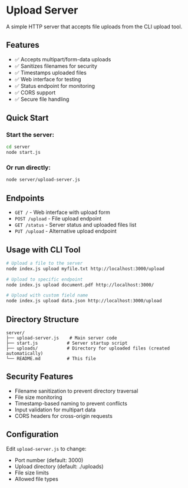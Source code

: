# Upload Server

A simple HTTP server that accepts file uploads from the CLI upload tool.

## Features

- ✅ Accepts multipart/form-data uploads
- ✅ Sanitizes filenames for security
- ✅ Timestamps uploaded files
- ✅ Web interface for testing
- ✅ Status endpoint for monitoring
- ✅ CORS support
- ✅ Secure file handling

## Quick Start

### Start the server:
```bash
cd server
node start.js
```

### Or run directly:
```bash
node server/upload-server.js
```

## Endpoints

- `GET /` - Web interface with upload form
- `POST /upload` - File upload endpoint  
- `GET /status` - Server status and uploaded files list
- `PUT /upload` - Alternative upload endpoint

## Usage with CLI Tool

```bash
# Upload a file to the server
node index.js upload myfile.txt http://localhost:3000/upload

# Upload to specific endpoint
node index.js upload document.pdf http://localhost:3000/

# Upload with custom field name
node index.js upload data.json http://localhost:3000/upload
```

## Directory Structure

```
server/
├── upload-server.js    # Main server code
├── start.js           # Server startup script
├── uploads/           # Directory for uploaded files (created automatically)
└── README.md          # This file
```

## Security Features

- Filename sanitization to prevent directory traversal
- File size monitoring
- Timestamp-based naming to prevent conflicts
- Input validation for multipart data
- CORS headers for cross-origin requests

## Configuration

Edit `upload-server.js` to change:
- Port number (default: 3000)
- Upload directory (default: ./uploads)
- File size limits
- Allowed file types
